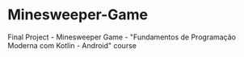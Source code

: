 # Minesweeper-Game
Final Project - Minesweeper Game - "Fundamentos de Programação Moderna com Kotlin - Android" course
